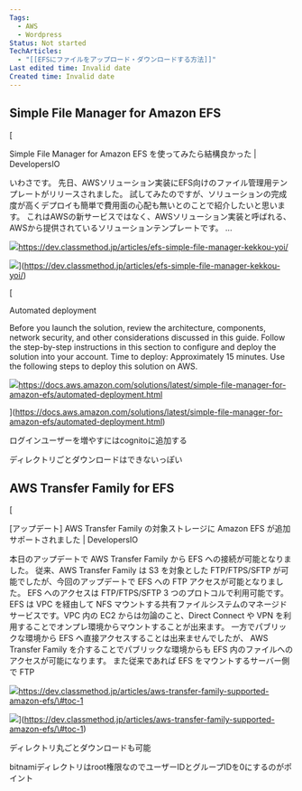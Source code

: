 ```yaml
---
Tags:
  - AWS
  - Wordpress
Status: Not started
TechArticles:
  - "[[EFSにファイルをアップロード・ダウンロードする方法]]"
Last edited time: Invalid date
Created time: Invalid date
---
```

## Simple File Manager for Amazon EFS

[

Simple File Manager for Amazon EFS を使ってみたら結構良かった | DevelopersIO

いわさです。 先日、AWSソリューション実装にEFS向けのファイル管理用テンプレートがリリースされました。 試してみたのですが、ソリューションの完成度が高くデプロイも簡単で費用面の心配も無いとのことで紹介したいと思います。 これはAWSの新サービスではなく、AWSソリューション実装と呼ばれる、AWSから提供されているソリューションテンプレートです。 ...

![](https://dev.classmethod.jp/_nuxt/icon_64x64.459039.png)https://dev.classmethod.jp/articles/efs-simple-file-manager-kekkou-yoi/

![](https://d1tlzifd8jdoy4.cloudfront.net/wp-content/uploads/2019/05/amazon-efs.png)](https://dev.classmethod.jp/articles/efs-simple-file-manager-kekkou-yoi/)

[

Automated deployment

Before you launch the solution, review the architecture, components, network security, and other considerations discussed in this guide. Follow the step-by-step instructions in this section to configure and deploy the solution into your account. Time to deploy: Approximately 15 minutes. Use the following steps to deploy this solution on AWS.

![](https://docs.aws.amazon.com/assets/images/favicon.ico)https://docs.aws.amazon.com/solutions/latest/simple-file-manager-for-amazon-efs/automated-deployment.html



](https://docs.aws.amazon.com/solutions/latest/simple-file-manager-for-amazon-efs/automated-deployment.html)

ログインユーザーを増やすにはcognitoに追加する

ディレクトリごとダウンロードはできないっぽい

  

## AWS Transfer Family for EFS

[

[アップデート] AWS Transfer Family の対象ストレージに Amazon EFS が追加サポートされました | DevelopersIO

本日のアップデートで AWS Transfer Family から EFS への接続が可能となりました。 従来、AWS Transfer Family は S3 を対象とした FTP/FTPS/SFTP が可能でしたが、今回のアップデートで EFS への FTP アクセスが可能となりました。 EFS へのアクセスは FTP/FTPS/SFTP 3 つのプロトコルで利用可能です。 EFS は VPC を経由して NFS マウントする共有ファイルシステムのマネージドサービスです。VPC 内の EC2 からは勿論のこと、Direct Connect や VPN を利用することでオンプレ環境からマウントすることが出来ます。 一方でパブリックな環境から EFS へ直接アクセスすることは出来ませんでしたが、 AWS Transfer Family を介することでパブリックな環境からも EFS 内のファイルへのアクセスが可能になります。 また従来であれば EFS をマウントするサーバー側で FTP

![](https://dev.classmethod.jp/_nuxt/icon_64x64.459039.png)https://dev.classmethod.jp/articles/aws-transfer-family-supported-amazon-efs/\#toc-1

![](https://d1tlzifd8jdoy4.cloudfront.net/wp-content/uploads/2020/06/aws-transfer-family.png)](https://dev.classmethod.jp/articles/aws-transfer-family-supported-amazon-efs/\#toc-1)

ディレクトリ丸ごとダウンロードも可能

bitnamiディレクトリはroot権限なのでユーザーIDとグループIDを0にするのがポイント